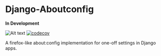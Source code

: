 Django-Aboutconfig
==================

**In Development**

![Alt text](https://codeship.com/projects/49cf7540-11ab-0134-4d7f-228fbb5b3c99/status?branch=default) [![codecov](https://codecov.io/bb/impala/django-aboutconfig/branch/default/graph/badge.svg)](https://codecov.io/bb/impala/django-aboutconfig)


A firefox-like about:config implementation for one-off settings in Django apps.